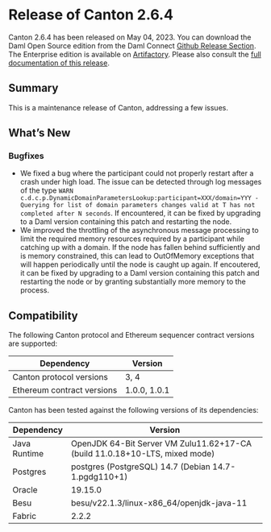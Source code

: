 # Release of Canton 2.6.4

Canton 2.6.4 has been released on May 04, 2023. You can download the Daml Open Source edition from the Daml Connect [Github Release Section](https://github.com/digital-asset/daml/releases/tag/v2.6.4). The Enterprise edition is available on [Artifactory](https://digitalasset.jfrog.io/artifactory/canton-enterprise/canton-enterprise-2.6.4.zip).
Please also consult the [full documentation of this release](https://docs.daml.com/2.6.4/canton/about.html).

## Summary

This is a maintenance release of Canton, addressing a few issues.

## What’s New

### Bugfixes
- We fixed a bug where the participant could not properly restart after a crash under high load. The issue can be detected through log messages of the type `WARN  c.d.c.p.DynamicDomainParametersLookup:participant=XXX/domain=YYY - Querying for list of domain parameters changes valid at T has not completed after N seconds`. If encountered, it can be fixed by upgrading to a Daml version containing this patch and restarting the node.
- We improved the throttling of the asynchronous message processing to limit the required memory resources required by a participant while catching up with a domain.  If the node has fallen behind sufficiently and is memory constrained, this can lead to OutOfMemory exceptions that will happen periodically until the node is caught up again. If encoutered, it can be fixed by upgrading to a Daml version containing this patch and restarting the node or by granting substantially more memory to the process.

## Compatibility

The following Canton protocol and Ethereum sequencer contract versions are supported:

| Dependency                 | Version                    |
|----------------------------|----------------------------|
| Canton protocol versions   | 3, 4          |
| Ethereum contract versions | 1.0.0, 1.0.1               |

Canton has been tested against the following versions of its dependencies:

| Dependency                 | Version                    |
|----------------------------|----------------------------|
| Java Runtime               | OpenJDK 64-Bit Server VM Zulu11.62+17-CA (build 11.0.18+10-LTS, mixed mode)               |
| Postgres                   | postgres (PostgreSQL) 14.7 (Debian 14.7-1.pgdg110+1)           |
| Oracle                     | 19.15.0             |
| Besu                       | besu/v22.1.3/linux-x86_64/openjdk-java-11               |
| Fabric                     | 2.2.2             |


